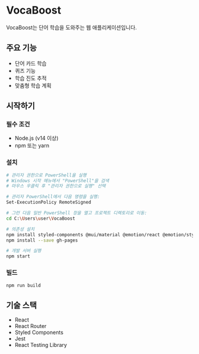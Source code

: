 # VocaBoost

VocaBoost는 단어 학습을 도와주는 웹 애플리케이션입니다.

## 주요 기능

- 단어 카드 학습
- 퀴즈 기능
- 학습 진도 추적
- 맞춤형 학습 계획

## 시작하기

### 필수 조건

- Node.js (v14 이상)
- npm 또는 yarn

### 설치

```bash
# 관리자 권한으로 PowerShell을 실행
# Windows 시작 메뉴에서 "PowerShell"을 검색
# 마우스 우클릭 후 "관리자 권한으로 실행" 선택

# 관리자 PowerShell에서 다음 명령을 실행:
Set-ExecutionPolicy RemoteSigned

# 그런 다음 일반 PowerShell 창을 열고 프로젝트 디렉토리로 이동:
cd C:\Users\user\VocaBoost

# 의존성 설치
npm install styled-components @mui/material @emotion/react @emotion/styled
npm install --save gh-pages

# 개발 서버 실행
npm start
```

### 빌드

```bash
npm run build
```

## 기술 스택

- React
- React Router
- Styled Components
- Jest
- React Testing Library 